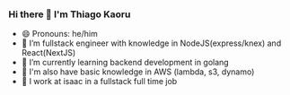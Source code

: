 ### Hi there 👋 I'm Thiago Kaoru
- 😄 Pronouns: he/him
- 💬 I’m fullstack engineer with knowledge in NodeJS(express/knex) and React(NextJS)
- 🌱 I’m currently learning backend development in golang
- 🌱 I'm also have basic knowledge in AWS (lambda, s3, dynamo)
- 👯 I work at isaac in a fullstack full time job 

<!--
**ThiagoKaoru/ThiagoKaoru** is a ✨ _special_ ✨ repository because its `README.md` (this file) appears on your GitHub profile.

Here are some ideas to get you started:

- 🔭 I’m currently working on ...
- 🌱 I’m currently learning ...
- 👯 I’m looking to collaborate on ...
- 🤔 I’m looking for help with ...
- 💬 Ask me about ...
- 📫 How to reach me: ...
- 😄 Pronouns: ...
- ⚡ Fun fact: ...
-->
